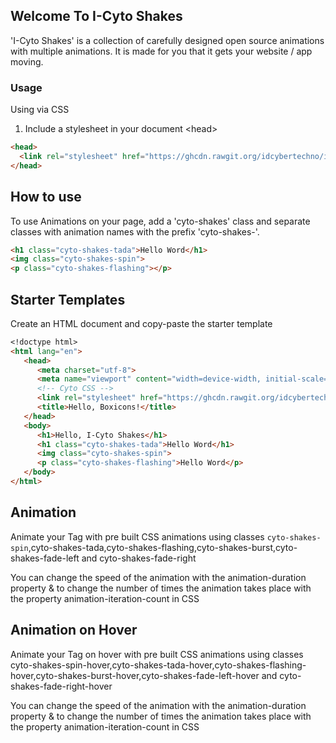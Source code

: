 ## Welcome To I-Cyto Shakes

'I-Cyto Shakes' is a collection of carefully designed open source animations with multiple animations. It is made for you that it gets your website / app moving.

### Usage
Using via CSS
1. Include a stylesheet in your document &lt;head&gt;
```markdown
<head>
  <link rel="stylesheet" href="https://ghcdn.rawgit.org/idcybertechno/icyto-shakes/gh-pages/i-cyto-shakes.css">
</head>
```
## How to use
To use Animations on your page, add a 'cyto-shakes' class and separate classes with animation names with the prefix 'cyto-shakes-'.
```markdown
<h1 class="cyto-shakes-tada">Hello Word</h1>
<img class="cyto-shakes-spin">
<p class="cyto-shakes-flashing"></p>
```
## Starter Templates
Create an HTML document and copy-paste the starter template

```markdown
<!doctype html>
<html lang="en">
   <head>
      <meta charset="utf-8">
      <meta name="viewport" content="width=device-width, initial-scale=1, shrink-to-fit=no">
      <!-- Cyto CSS -->
      <link rel="stylesheet" href="https://ghcdn.rawgit.org/idcybertechno/icyto-shakes/gh-pages/i-cyto-shakes.css">
      <title>Hello, Boxicons!</title>
   </head>
   <body>
      <h1>Hello, I-Cyto Shakes</h1>
      <h1 class="cyto-shakes-tada">Hello Word</h1>
      <img class="cyto-shakes-spin">
      <p class="cyto-shakes-flashing">Hello Word</p>
   </body>
</html>
```

## Animation
Animate your Tag with pre built CSS animations using classes `cyto-shakes-spin`,cyto-shakes-tada,cyto-shakes-flashing,cyto-shakes-burst,cyto-shakes-fade-left and cyto-shakes-fade-right

You can change the speed of the animation with the animation-duration property & to change the number of times the animation takes place with the property animation-iteration-count in CSS

## Animation on Hover
Animate your Tag on hover with pre built CSS animations using classes cyto-shakes-spin-hover,cyto-shakes-tada-hover,cyto-shakes-flashing-hover,cyto-shakes-burst-hover,cyto-shakes-fade-left-hover and cyto-shakes-fade-right-hover

You can change the speed of the animation with the animation-duration property & to change the number of times the animation takes place with the property animation-iteration-count in CSS
